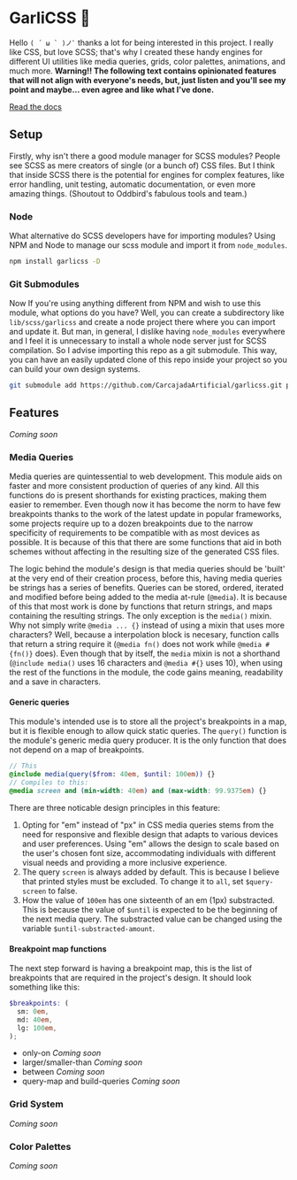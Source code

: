# GarliCSS 🧄
Hello ``( ´ ω ` )ノﾞ`` thanks a lot for being interested in this project. I really like CSS, but love SCSS; that's why I created these handy engines for different UI utilities like media queries, grids, color palettes, animations, and much more. **Warning!! The following text contains opinionated features that will not align with everyone's needs, but, just listen and you'll see my point and maybe... even agree and like what I've done.**

[Read the docs](https://carcajadaartificial.github.io/garlicss/)

## Setup
Firstly, why isn't there a good module manager for SCSS modules?  People see SCSS as mere creators of single (or a bunch of) CSS files. But I think that inside SCSS there is the potential for engines for complex features, like error handling, unit testing, automatic documentation, or even more amazing things. (Shoutout to Oddbird's fabulous tools and team.)

### Node
What alternative do SCSS developers have for importing modules? Using NPM and Node to manage our scss module and import it from `node_modules`.
```bash
npm install garlicss -D
```

### Git Submodules
Now If you're using anything different from NPM and wish to use this module, what options do you have? Well, you can create a subdirectory like `lib/scss/garlicss` and create a node project there where you can import and update it. But man, in general, I dislike having `node_modules` everywhere and I feel it is unnecessary to install a whole node server just for SCSS compilation. So I advise importing this repo as a git submodule. This way, you can have an easily updated clone of this repo inside your project so you can build your own design systems.
```bash
git submodule add https://github.com/CarcajadaArtificial/garlicss.git path/to/garlicss
```

## Features
*Coming soon*

### Media Queries
Media queries are quintessential to web development. This module aids on faster and more consistent production of queries of any kind. All this functions do is present shorthands for existing practices, making them easier to remember. Even though now it has become the norm to have few breakpoints thanks to the work of the latest update in popular frameworks, some projects require up to a dozen breakpoints due to the narrow specificity of requirements to be compatible with as most devices as possible. It is because of this that there are some functions that aid in both schemes without affecting in the resulting size of the generated CSS files.

The logic behind the module's design is that media queries should be 'built' at the very end of their creation process, before this, having media queries be strings has a series of benefits. Queries can be stored, ordered, iterated and modified before being added to the media at-rule (`@media`). It is because of this that most work is done by functions that return strings, and maps containing the resulting strings. The only exception is the `media()` mixin. Why not simply write `@media ... {}` instead of using a mixin that uses more characters? Well, because a interpolation block is necesary, function calls that return a string require it (`@media fn()` does not work while `@media #{fn()}` does). Even though that by itself, the `media` mixin is not a shorthand (`@include media()` uses 16 characters and `@media #{}` uses 10), when using the rest of the functions in the module, the code gains meaning, readability and a save in characters.

#### Generic queries
This module's intended use is to store all the project's breakpoints in a map, but it is flexible enough to allow quick static queries. The `query()` function is the module's generic media query producer. It is the only function that does not depend on a map of breakpoints.

```scss
// This
@include media(query($from: 40em, $until: 100em)) {}
// Compiles to this:
@media screen and (min-width: 40em) and (max-width: 99.9375em) {}
```

There are three noticable design principles in this feature:
  1. Opting for "em" instead of "px" in CSS media queries stems from the need for responsive and flexible design that adapts to various devices and user preferences. Using "em" allows the design to scale based on the user's chosen font size, accommodating individuals with different visual needs and providing a more inclusive experience.
  2. The query `screen` is always added by default. This is because I believe that printed styles must be excluded. To change it to `all`, set `$query-screen` to false.
  3. How the value of `100em` has one sixteenth of an em (1px) substracted. This is because the value of `$until` is expected to be the beginning of the next media query. The substracted value can be changed using the variable `$until-substracted-amount`.

#### Breakpoint map functions
The next step forward is having a breakpoint map, this is the list of breakpoints that are required in the project's design. It should look something like this:

```scss
$breakpoints: (
  sm: 0em,
  md: 40em,
  lg: 100em,
);
```

- only-on *Coming soon*
- larger/smaller-than *Coming soon*
- between *Coming soon*
- query-map and build-queries *Coming soon*

### Grid System
*Coming soon*

### Color Palettes
*Coming soon*

